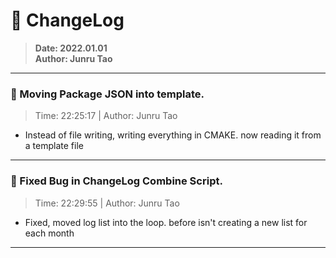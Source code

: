 # :hammer: ChangeLog
> __Date: 2022.01.01__<br>
> __Author: Junru Tao__<br>
---

### :electric_plug: Moving Package JSON into template.
> Time: 22:25:17 | Author: Junru Tao
* Instead of file writing, writing everything in CMAKE. now reading it from a template file

---


### :electric_plug: Fixed Bug in ChangeLog Combine Script.
> Time: 22:29:55 | Author: Junru Tao
* Fixed, moved log list into the loop. before isn't creating a new list for each month

---


